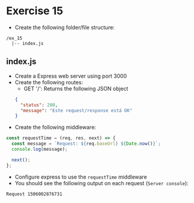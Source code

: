 # Exercise 15

- Create the following folder/file structure:

```
/ex_15
  |-- index.js
```

## index.js

- Create a Express web server using port 3000
- Create the following routes:
  - GET '/': Returns the following JSON object
  ```json
  {
    "status": 200,
    "message": "Este request/response está OK"
  }
  ```
- Create the following middleware:

```js
const requestTime = (req, res, next) => {
  const message = `Request: ${req.baseUrl} ${Date.now()}`;
  console.log(message);

  next();
};
```

- Configure express to use the `requestTime` middleware
- You should see the following output on each request (`Server console`):

```
Request 1506002876731
```

